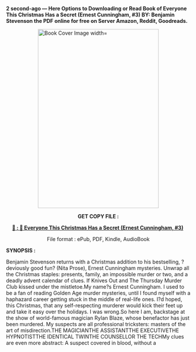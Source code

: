 <p><strong>2 second-ago &mdash; Here Options to Downloading or Read Book of Everyone This Christmas Has a Secret (Ernest Cunningham, #3) BY: Benjamin   Stevenson the PDF online for free on Server Amazon, Reddit, Goodreads.</strong></p><p><a href="https://uk.ebookarea.xyz/?book=206005312-everyone-this-christmas-has-a-secret"><img style="display: block; margin-left: auto; margin-right: auto;" src="https://i.gr-assets.com/images/S/compressed.photo.goodreads.com/books/1717190850l/206005312.jpg" alt="Book Cover Image width=" width="330" height="488" /></a></p><p style="text-align: center;"><strong>GET COPY FILE :</strong></p><p style="text-align: center;"><strong><a href="https://uk.ebookarea.xyz/?book=206005312-everyone-this-christmas-has-a-secret" target="_blank" rel="noopener">📢 : 🔗 Everyone This Christmas Has a Secret (Ernest Cunningham, #3)</a>&nbsp;</strong></p><p style="text-align: center;">File format : ePub, PDF, Kindle, AudioBook</p><p><strong>SYNOPSIS :</strong></p><p>Benjamin Stevenson returns with a Christmas addition to his bestselling, ?deviously good fun? (Nita Prose), Ernest Cunningham mysteries. Unwrap all the Christmas staples: presents, family, an impossible murder or two, and a deadly advent calendar of clues. If Knives Out and The Thursday Murder Club kissed under the mistletoe.My name?s Ernest Cunningham. I used to be a fan of reading Golden Age murder mysteries, until I found myself with a haphazard career getting stuck in the middle of real-life ones. I?d hoped, this Christmas, that any self-respecting murderer would kick their feet up and take it easy over the holidays. I was wrong.So here I am, backstage at the show of world-famous magician Rylan Blaze, whose benefactor has just been murdered. My suspects are all professional tricksters: masters of the art of misdirection.THE MAGICIANTHE ASSISTANTTHE EXECUTIVETHE HYPNOTISTTHE IDENTICAL TWINTHE COUNSELLOR THE TECHMy clues are even more abstract: A suspect covered in blood, without a </p>
